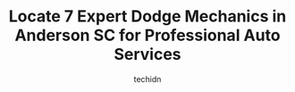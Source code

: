 ---
layout: ampstory
image: https://images.unsplash.com/photo-1563059999-9bcd13ce672d?ixlib=rb-4.0.3&ixid=MnwxMjA3fDB8MHxwaG90by1wYWdlfHx8fGVufDB8fHx8&auto=format&fit=crop&w=640&h=853&q=80
author: techidn
featured: false
description: When it comes to maintaining and repairing your vehicle in Anderson SC, USA, you deserve nothing but the best. Thats why the 7 best Dodge Mechanic in the area are here to offer their expert
title: Locate 7 Expert Dodge Mechanics in Anderson SC for Professional Auto Services
cover:
   title: Locate 7 Expert Dodge Mechanics in Anderson SC for Professional Auto Services
   subtitle: Rickpate
   background: https://images.unsplash.com/photo-1563059999-9bcd13ce672d?ixlib=rb-4.0.3&ixid=MnwxMjA3fDB8MHxwaG90by1wYWdlfHx8fGVufDB8fHx8&auto=format&fit=crop&w=640&h=853&q=80

pages: 
 - layout: thirds
   top: <h1>#1 KCs Automotive Specialists, LLC</h1>
   bottom: "<p>We were on a road-trip to NC and then to the Childrens hospital of Philadelphia for our 3 year old son when at a near by rest stop, we discovered coolant was spewing e</p>"
   background: https://www.knot35.com/toplist/wp-content/uploads/2023/06/best-dodge-mechanic-1-in-anderson-sc-1685835813.jpeg
   backgroundblur: true
 - layout: thirds
   top: <h1>#2 Action Auto & Truck Repair</h1>
   bottom: "<p>529 Fair St, Anderson, SC 29625, United States</p>"
   background: https://www.knot35.com/toplist/wp-content/uploads/2023/06/best-dodge-mechanic-2-in-anderson-sc-1685835814.jpeg
   cta:
      link: https://www.knot35.com/toplist/locate-7-expert-dodge-mechanics-in-anderson-sc-for-professional-auto-services/
      text: Locate 7 Expert Dodge Mechanics in Anderson SC for Professional Auto Services
 - layout: thirds
   top: <h1>#3 D.E.A.D. Automotive Domestic European Asian Diesal</h1>
   bottom: "<p>214 Hwy 28 Bypass, Anderson, SC 29624, United States</p>"
   background: https://www.knot35.com/toplist/wp-content/uploads/2023/06/best-dodge-mechanic-3-in-anderson-sc-1685835814.jpeg
   cta:
      link: https://www.knot35.com/toplist/locate-7-expert-dodge-mechanics-in-anderson-sc-for-professional-auto-services/
      text: Locate 7 Expert Dodge Mechanics in Anderson SC for Professional Auto Services
 - layout: thirds
   top: <h1>#4 Frees Radiator & Auto Repair</h1>
   bottom: "<p>712 S Main St, Anderson, SC 29624, United States</p>"
   background: https://images.unsplash.com/photo-1547366785-564103df7e13?ixlib=rb-4.0.3&ixid=MnwxMjA3fDB8MHxwaG90by1wYWdlfHx8fGVufDB8fHx8&auto=format&fit=crop&w=640&h=853&q=80
   cta:
      link: https://www.knot35.com/toplist/locate-7-expert-dodge-mechanics-in-anderson-sc-for-professional-auto-services/
      text: Locate 7 Expert Dodge Mechanics in Anderson SC for Professional Auto Services
 - layout: thirds
   top: <h1>#5 Callahams Automotive Service Center</h1>
   bottom: "<p>2014 S Main St, Anderson, SC 29624, United States</p>"
   background: https://images.unsplash.com/photo-1609083590460-7b8cc0ca65f8?ixlib=rb-4.0.3&ixid=MnwxMjA3fDB8MHxwaG90by1wYWdlfHx8fGVufDB8fHx8&auto=format&fit=crop&w=640&h=853&q=80
   cta:
      link: https://www.knot35.com/toplist/locate-7-expert-dodge-mechanics-in-anderson-sc-for-professional-auto-services/
      text: Locate 7 Expert Dodge Mechanics in Anderson SC for Professional Auto Services
 - layout: thirds
   top: <h1>#6 Gosnell Auto Service</h1>
   bottom: "<p>1115 Jackson St, Anderson, SC 29625, United States</p>"
   background: https://images.unsplash.com/photo-1557672172-298e090bd0f1?ixlib=rb-4.0.3&ixid=MnwxMjA3fDB8MHxwaG90by1wYWdlfHx8fGVufDB8fHx8&auto=format&fit=crop&w=640&h=853&q=80
   cta:
      link: https://www.knot35.com/toplist/locate-7-expert-dodge-mechanics-in-anderson-sc-for-professional-auto-services/
      text: Locate 7 Expert Dodge Mechanics in Anderson SC for Professional Auto Services
 - layout: thirds
   top: <h1>#7 Mobile Wrenches Car Care</h1>
   bottom: "<p>2112 W Whitner St, Anderson, SC 29625, United States</p>"
   background: https://images.unsplash.com/photo-1602536052359-ef94c21c5948?ixlib=rb-4.0.3&ixid=MnwxMjA3fDB8MHxwaG90by1wYWdlfHx8fGVufDB8fHx8&auto=format&fit=crop&w=640&h=853&q=80
   cta:
      link: https://www.knot35.com/toplist/locate-7-expert-dodge-mechanics-in-anderson-sc-for-professional-auto-services/
      text: Locate 7 Expert Dodge Mechanics in Anderson SC for Professional Auto Services
 - layout: thirds
   middle: Continue reading...
   background: https://images.unsplash.com/photo-1489694553447-4c9339da310d?ixlib=rb-4.0.3&ixid=MnwxMjA3fDB8MHxwaG90by1wYWdlfHx8fGVufDB8fHx8&auto=format&fit=crop&w=640&h=853&q=80
   cta:
      link: https://www.knot35.com/toplist/locate-7-expert-dodge-mechanics-in-anderson-sc-for-professional-auto-services/
      text: Locate 7 Expert Dodge Mechanics in Anderson SC for Professional Auto Services
      
---